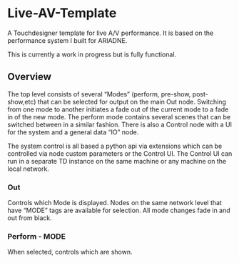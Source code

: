 # Live-AV-Template
A Touchdesigner template for live A/V performance. It is based on the performance system I built for ARIADNE. 

This is currently a work in progress but is fully functional.

## Overview

The top level consists of several “Modes” (perform, pre-show, post-show,etc) that can be selected for output on the main Out node. Switching from one mode to another initiates a fade out of the current mode to a fade in of the new mode. The perform mode contains several scenes that can be switched between in a similar fashion. There is also a Control node with a UI for the system and a general data “IO” node.

The system control is all based a python api via extensions which can be controlled via node custom parameters or the Control UI. The Control UI can run in a separate TD instance on the same machine or any machine on the local network. 

### Out
  Controls which Mode is displayed. Nodes on the same network level that have “MODE” tags are available for selection. All mode changes fade in and out from black. 

### Perform - MODE
When selected, controls which are shown. 
